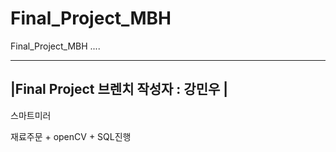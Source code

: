 # Final_Project_MBH
Final_Project_MBH ....

--------------------------------------
|Final Project 브렌치 작성자 : 강민우 |
--------------------------------------


스마트미러 

재료주문 + openCV + SQL진행 
